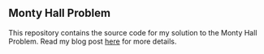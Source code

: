 ## Monty Hall Problem

This repository contains the source code for my solution to the Monty Hall Problem. Read my blog post [here](https://www.harrybaines.net/blog/monty-hall-problem/) for more details.